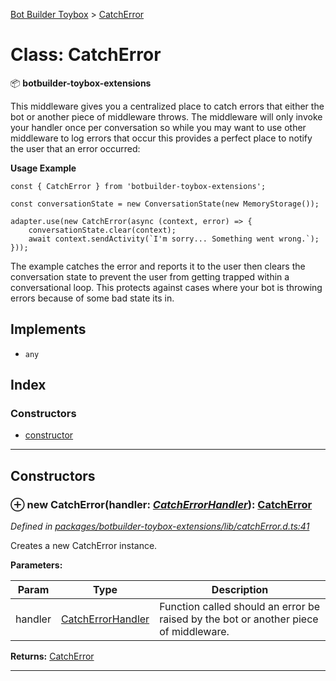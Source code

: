 [Bot Builder Toybox](../README.md) > [CatchError](../classes/botbuilder_toybox.catcherror.md)



# Class: CatchError


:package: **botbuilder-toybox-extensions**

This middleware gives you a centralized place to catch errors that either the bot or another piece of middleware throws. The middleware will only invoke your handler once per conversation so while you may want to use other middleware to log errors that occur this provides a perfect place to notify the user that an error occurred:

**Usage Example**

    const { CatchError } from 'botbuilder-toybox-extensions';

    const conversationState = new ConversationState(new MemoryStorage());

    adapter.use(new CatchError(async (context, error) => {
        conversationState.clear(context);
        await context.sendActivity(`I'm sorry... Something went wrong.`);
    }));

The example catches the error and reports it to the user then clears the conversation state to prevent the user from getting trapped within a conversational loop. This protects against cases where your bot is throwing errors because of some bad state its in.

## Implements

* `any`

## Index

### Constructors

* [constructor](botbuilder_toybox.catcherror.md#constructor)



---
## Constructors
<a id="constructor"></a>


### ⊕ **new CatchError**(handler: *[CatchErrorHandler](../#catcherrorhandler)*): [CatchError](botbuilder_toybox.catcherror.md)


*Defined in [packages/botbuilder-toybox-extensions/lib/catchError.d.ts:41](https://github.com/Stevenic/botbuilder-toybox/blob/dd57c76/packages/botbuilder-toybox-extensions/lib/catchError.d.ts#L41)*



Creates a new CatchError instance.


**Parameters:**

| Param | Type | Description |
| ------ | ------ | ------ |
| handler | [CatchErrorHandler](../#catcherrorhandler)   |  Function called should an error be raised by the bot or another piece of middleware. |





**Returns:** [CatchError](botbuilder_toybox.catcherror.md)

---



